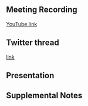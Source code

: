 ## Meeting Recording

[YouTube link](---)

## Twitter thread

[link](---)

## Presentation



## Supplemental Notes



